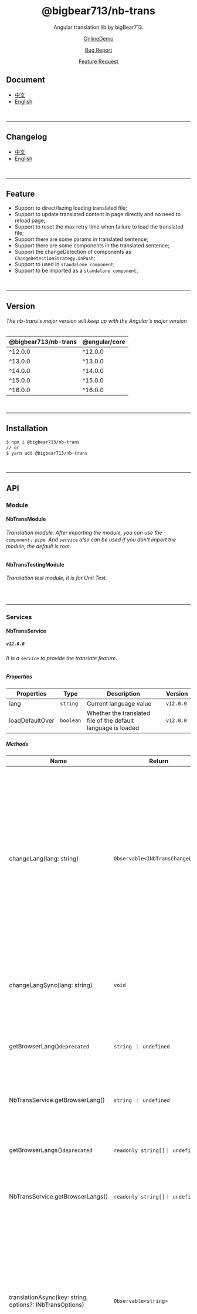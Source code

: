 <div align="center">

# @bigbear713/nb-trans

Angular translation lib by bigBear713.

[OnlineDemo](https://bigBear713.github.io/nb-trans/)

[Bug Report](https://github.com/bigBear713/nb-trans/issues)

[Feature Request](https://github.com/bigBear713/nb-trans/issues)

</div>

## Document
- [中文](https://github.com/bigBear713/nb-trans/blob/master/projects/nb-trans/README.CN.md "文档 - 中文")
- [English](https://github.com/bigBear713/nb-trans/blob/master/projects/nb-trans/README.md "Document - English")

<br>

---

## Changelog
- [中文](https://github.com/bigBear713/nb-trans/blob/master/CHANGELOG.CN.md "更新日志 - 中文")
- [English](https://github.com/bigBear713/nb-trans/blob/master/CHANGELOG.md "Changelog - English")

<br>

---

## Feature
- Support to direct/lazing loading translated file;
- Support to update translated content in page directly and no need to reload page;
- Support to reset the max retry time when failure to load the translated file;
- Support there are some params in translated sentence;
- Support there are some components in the translated sentence;
- Support the changeDetection of components as `ChangeDetectionStrategy.OnPush`;
- Support to used in `standalone component`;
- Support to be imported as a `standalone component`;

<br>

---

## Version
###### The nb-trans's major version will keep up with the Angular's major version
| @bigbear713/nb-trans  | @angular/core |
| ---                   | ---           |
| ^12.0.0               | ^12.0.0       |
| ^13.0.0               | ^13.0.0       |
| ^14.0.0               | ^14.0.0       |
| ^15.0.0               | ^15.0.0       |
| ^16.0.0               | ^16.0.0       |

<br>

---

## Installation
```bash
$ npm i @bigbear713/nb-trans
// or
$ yarn add @bigbear713/nb-trans
```

<br>

---

## API
### Module

#### NbTransModule
###### Translation module. After importing the module, you can use the `component`，`pipe`. And `service` also can be used if you don't import the module, the default is root.

#### NbTransTestingModule
###### Translation test module, it is for Unit Test.

<br>

---

### Services

#### NbTransService
##### `v12.0.0`
###### It is a `service` to provide the translate feature.

##### Properties
| Properties  | Type  | Description  | Version |
| ------------ | ------------ | ------------ | ------------ |
| lang  | `string`  | Current language value  | `v12.0.0` |
| loadDefaultOver  | `boolean`  | Whether the translated file of the default language is loaded  | `v12.0.0` |

##### Methods
| Name  | Return  | Description  | Scenes  | Version |
| ------------ | ------------ | ------------ | ------------ | ------------ |
| changeLang(lang: string)  | `Observable<INbTransChangeLang>`  | Switch language. The lang param should be same as the key of `NB_TRANS_LOADER`. It is an Observable event. The result will not be returned until the translated text of the switched language has been loaded. It does not need to unsubscribe, because it will auto be completed when switching the language, whether it is success or failure to switch. The details return result follow the definition of [`INbTransChangeLang`](https://github.com/bigBear713/nb-trans/blob/master/projects/nb-trans/README.md#inbtranschangelang) below.  | When  you need to swithc language  | `v12.0.0` |
| changeLangSync(lang: string)  | `void`  | Switch language. The lang param should be same as the key of `NB_TRANS_LOADER`. It is a sync event, but it is not guaranteed to succeed and when to success.  | When you just want to do the switch behavior, don't care about the result of it.  | `v12.0.0` |
| getBrowserLang()`deprecated`  | `string ｜ undefined`  | Get the first language of browser | When you only want to know what is the language of browser page  | `v12.0.0` |
| NbTransService.getBrowserLang()  | `string ｜ undefined`  | Get the first language of browser | When you only want to know what is the language of browser page  | `v12.1.0` |
| getBrowserLangs()`deprecated`  | `readonly string[]｜ undefined`  | Get a language array known to the user, by order of preference | If you need to known the languages known to the user | `v12.0.0` |
| NbTransService.getBrowserLangs()  | `readonly string[]｜ undefined`  | Get a language array known to the user, by order of preference | If you need to known the languages known to the user | `v12.1.0` |
| translationAsync(key: string, options?: INbTransOptions)  | `Observable<string>`  | Get translated text asynchronously based on key and options. The options params is optional, the detail configs follow the definition of [`INbTransOptions`](https://github.com/bigBear713/nb-trans/blob/master/projects/nb-trans/README.md#inbtransoptions) below. And the return value is Observable. When it has not been unsubscribed, switching the language, the translated text will be subscribed so that getting the newest text. Don't forget to unsubscribe it | You can use the observable value in template. And it is recormmend to use it with `async` pipe.  | `v12.0.0` |
| translationSync(key: string, options?: INbTransOptions)  | `string`  | Synchronously get translated text according to key and options. The options params is optional, the detail configs follow the definition of [`INbTransOptions`](https://github.com/bigBear713/nb-trans/blob/master/projects/nb-trans/README.md#inbtransoptions) below. Because it is sync function, the translated text will be return immediately. When switching the language, you should recall the function to get the new lang's translated text | The text for temporary use, like when creating a modal via service, and setting the title of the modal. | `v12.0.0` |
| subscribeLangChange()  | `Observable<string>`  | An subscribe event of switching language. It will return an Observable value, so you can know the newest lang immediately if it does not be unsubscribed when the language has been switched. | When you should do something when the lang has been switched. | `v12.0.0` |
| subscribeLoadDefaultOver()  | `Observable<boolean>`  | Whethe the translated file of default lang has been load over. If success to load the file, you will subscribe true value, otherwise it is false. It will auto be completed after loading over (success or not), so you do not need to unsubscribe it | When preparing the date of whole project, you can use it. It better to display the tranlated content when user view the page. | `v12.0.0` |


##### Usage
```ts
constructor(private transService: NbTransService) {}

// switch language, async event, here need to call subscribe()
this.transService.changeLang(lang).subscribe(result=>{
    // the result after switching language
});

// switch language, sync event, not guaranteed to succeed
this.transService.changeLangSync(lang);

NbTransService.transService.getBrowserLang(); // 'en'

NbTransService.transService.getBrowserLangs(); // ['en']

// async to translate text. can subscribe the translated text, also can use it with async pipe in template
const trans$ = this.transService.translationAsync('title');
trans$.subscribe(trans=>{
    // trans is the text which is translated
});

// sync to tranlate text
const trans = this.transService.translationSync('title'); // trans is the text which is translated

// subscribe lang change, when the language has been switched, here can be done and get the newest language
this.transService.subscribeLangChange().subscribe(lang=>{
      // the lang is the newest language
});

// subscribe the default lang's translation file over. when load over, it will be done, and get the load result
this.transService.subscribeLoadDefaultOver().subscribe(over=>{
      // the over is the result of the load event
});
```

<br>

---

### Components

#### `<nb-trans></nb-trans>`
##### `v12.0.0`
##### Be a `standalone component` from `v15.1.0`
###### When you need to translate the sentence which include components. When the lang has been switched, the content will auto be updated.
##### Input
| Name  | Type  | Default  | Description  | Version |
| ------------ | ------------ | ------------ | ------------ | ------------ |
| components  | `TemplateRef<{ content: string ｜ TemplateRef<any>; list?: INbTransSentencePart[] }>[]`  | []  |  The corresponding component in the translated text.  | `v12.0.0` |
| key  | `string`  | `''`  | The key to get translated text  | `v12.0.0` |
| options  | `INbTransOptions`  | {}  | The options of translation. The detail config follow the below definition of [`INbTransOptions`](https://github.com/bigBear713/nb-trans/blob/master/projects/nb-trans/README.md#inbtransoptions) | `v12.0.0` |

##### Usage
```html
<!-- only trans key -->
<nb-trans key="title"></nb-trans>
<nb-trans [key]="transKey"></nb-trans>

<!-- trans key and options -->
<nb-trans key="title" [options]="options"></nb-trans>
<nb-trans key="helloWorld" [options]="({prefix:'content'})"></nb-trans>

<!-- trans key, options and components -->
<nb-trans [key]="complexContent" [options]="options" [components]="[com1,com2]"></nb-trans>
<ng-template #comp1 let-compContent="content">
  <span>{{compContent}}</span>
</ng-template>
<ng-template #comp2 let-compContent="content" let-compList="list">
  <ng-container *ngTemplateOutlet="compContent,context:{list}"></ng-container>
</ng-template>
```
```ts
// New in the v15.1.0
// imported in NgModule
@NgModule({
  imports:[NbTransComponent],
  // ...
})
export class XXXModule{}

// imported in standalone component
@Component({
  standalone:true,
  imports:[NbTransComponent],
  // ...
})
export class XXXComponent{}
```

<br>

#### `[nb-trans]`
##### `v16.0.0`
###### When you need to translate the sentence which include components. When you don't want to use "<nb-trans />" tag, and want to use the native html tag, such as "<div />", "<span />". When the lang has been switched, the content will auto be updated.
##### Input
| Name  | Type  | Default  | Description  | Version |
| ------------ | ------------ | ------------ | ------------ | ------------ |
| nb-trans-components  | `TemplateRef<{ content: string ｜ TemplateRef<any>; list?: INbTransSentencePart[] }>[]`  | []  |  The corresponding component in the translated text.  | `v16.0.0` |
| nb-trans-key  | `string`  | `''`  | The key to get translated text  | `v16.0.0` |
| nb-trans-options  | `INbTransOptions`  | {}  | The options of translation. The detail config follow the below definition of [`INbTransOptions`](https://github.com/bigBear713/nb-trans/blob/master/projects/nb-trans/README.md#inbtransoptions) | `v16.0.0` |

##### Usage
```html
<!-- only trans key -->
<div nb-trans nb-trans-key="title"></div>
<div nb-trans [nb-trans-key]="transKey"></div>
<!-- other native html tags -->
<span nb-trans [nb-trans-key]="transKey"></span>
<p nb-trans [nb-trans-key]="transKey"></p>
<h2 nb-trans [nb-trans-key]="transKey"></h2>

<!-- trans key and options -->
<div nb-trans nb-transkey="title" [nb-transoptions]="options"></div>
<div nb-trans nb-trans-key="helloWorld" [nb-trans-options]="({prefix:'content'})"></div>

<!-- trans key, options and components -->
<div nb-trans [nb-trans-key]="complexContent" [nb-trans-options]="options" [nb-trans-components]="[com1,com2]"></div>
<ng-template #comp1 let-compContent="content">
  <span>{{compContent}}</span>
</ng-template>
<ng-template #comp2 let-compContent="content" let-compList="list">
  <ng-container *ngTemplateOutlet="compContent,context:{list}"></ng-container>
</ng-template>
```
```ts
// imported in NgModule
@NgModule({
  imports:[NbTrans2Component],
  // ...
})
export class XXXModule{}

// imported in standalone component
@Component({
  standalone:true,
  imports:[NbTrans2Component],
  // ...
})
export class XXXComponent{}
```

<br>

#### `[nb-trans-subcontent]`
##### `v12.0.0`
##### Be a `standalone component` from `v15.1.0`
###### It is a common solution when the sentence include some nested componets (you can impletement yourself to meet the requirement). It will render the nested content. The selector is attribute,  and can be used in `<div />`, `<span />`, `<a />`，`<ng-container />` and others. The component is used with `<nb-trans></nb-trans>`, don't use it alone.

##### Input
| Name  | Type  | Default  | Description  | Version |
| ------------ | ------------ | ------------ | ------------ | ------------ |
| nb-trans-subcontent  | `string ｜ TemplateRef<any>`  | `''`  | The content will be rendered. It accept the `string` or `TemplateRef` type. When the content is `string`, it will be render directly, and the input property: `subcontentList` will be ignored. When the content is `TemplateRef`, the `subcontentList` param will work.  | `v12.0.0` |
| subcontentList  | `INbTransSentencePart[]`  | []  | Only when the `nb-trans-subcontent` is `TemplateRef`, and the content is the input property of `<nb-trans></nb-trans>`, it will work. The `[nb-trans-subcontent]` component will use it as the template's context.  | `v12.0.0` |

##### Usage
```html
<!-- used with <nb-trans></nb-trans> component -->
<!-- demo: This is a sentence: <0>component1</0>.<1> <0>component1 of component2</0> other part of component2 </1>.<2>component3</2> -->
<nb-trans [key]="complexContent" [components]="[comp1,comp2,comp3]"></nb-trans>
<ng-template #comp1 let-comContent="content" let-list="list">
  <b [nb-trans-subcontent]="comContent" [subcontentList]="list"></b>
</ng-template>
<ng-template #comp2 let-comContent="content" let-list="list">
  <app-widget [comContent]="comContent" [list]="list"></app-widget>
</ng-template>
<ng-template #comp3 let-comContent="content">
  <b>{{comContent}}</b>
</ng-template>
```
```ts
// New in the v15.1.0
// imported in NgModule
@NgModule({
  imports:[NbTransSubcontentComponent],
  // ...
})
export class XXXModule{}

// imported in standalone component
@Component({
  standalone:true,
  imports:[NbTransSubcontentComponent],
  // ...
})
export class XXXComponent{}
```

<br>

---

### Pipes

#### nbTrans: `transform(key: string, options?: INbTransOptions): string`
##### `v12.0.0`
##### Be a `standalone component` from `v15.1.0`
###### The pipe which to tranlate the text. It can be used in template, and get the translated text via key. When the language has been switched, the content in here will auto be updated.
##### Params
| Name  | Type  | Mandatory  | Description  | Version |
| ------------ | ------------ | ------------ | ------------ | ------------ |
| key  | `string`  | true  | The key to get tranlated text  | `v12.0.0` |
| options  | `INbTransOptions`  | false  | The translated config. The detail configs follow the definition of [`INbTransOptions`](https://github.com/bigBear713/nb-trans/blob/master/projects/nb-trans/README.md#inbtransoptions) below  | `v12.0.0` |

##### Return
| Type  | Description  |
| ------------ | ------------ |
| `string`  | The translated text  |

##### Usage
```html
<!-- only key param -->
<div>{{'title'|nbTrans}}</div>

<!-- key and options params -->
<div>{{'title'|nbTrans:options}}</div>
<div>{{'helloWorld'|nbTrans:({prefix:'content'})}}</div>
```
```ts
// New in the v15.1.0
// imported in NgModule
@NgModule({
  imports:[NbTransPipe],
  // ...
})
export class XXXModule{}

// imported in standalone component
@Component({
  standalone:true,
  imports:[NbTransPipe],
  // ...
})
export class XXXComponent{}
```

<br>

---

### Tokens

#### NB_TRANS_DEFAULT_LANG
##### string
##### `v12.0.0`
###### The default lang. When initial the instance of `NbTransService`, it will auto to load the default lang's translated content. The value is `NbTransLang.ZH_CN` when you do not set it in AppModule. It will be set in AppModule in common

##### Usage
```ts
  providers: [
    // ...
    {
      provide: NB_TRANS_DEFAULT_LANG,
      useValue: NbTransLang.ZH_CN,
    },
    // ...
  ]
```

<br>

#### NB_TRANS_LOADER
##### { [key: string]: INbTransLoader }
##### `v12.0.0`
###### The loader of translated text. Support to direct/lazing load. It will be set in AppModule in common
- Direct load: import the translated text directly, and used to be the value of the language. Direct load will make the init files size be bigger.
- Lazing load: load the translated file via `http.get()` or `import()`. When the file's format is `json`, you can use `http.get()` to load. 

##### Usage
###### Direct load
```ts
  providers: [
    // ...
    {
      provide: NB_TRANS_LOADER,
      useValue: {
        [NbTransLang.ZH_CN]: zhCNTrans,
        [NbTransLang.EN]: enTrans,
      }
    }
    // ...
  ]
```
###### Lazing load
- When the file is json format
```ts
  providers: [
    // ...
    {
      provide: NB_TRANS_LOADER,
      useFactory: (http: HttpClient) => ({
        // dyn load and the content is a json file
        // the loader fn return value can be Observable<Object>/Promise<Object> type
        // [NbTransLang.EN]: () => http.get('./assets/localization/en/translations.json').toPromise(),
        [NbTransLang.EN]: () => http.get('./assets/localization/en/translations.json'),
        // [NbTransLang.ZH_CN]: () => http.get('./assets/localization/zh-CN/translations.json').toPromise(),
        [NbTransLang.ZH_CN]: () => http.get('./assets/localization/zh-CN/translations.json'),
      }),
      deps: [HttpClient]
    }
    // ...
  ]
```
- When the file is ts format
```ts
  providers: [
    // ...
    {
      provide: NB_TRANS_LOADER,
      useValue: {
        [NbTransLang.EN]: () => import('./localization/en/translations').then(data => data.trans),
        [NbTransLang.ZH_CN]: () => import('./localization/zh-CN/translations').then(data => data.trans),
      }
    }
    // ...
  ]
```

<br>

#### NB_TRANS_MAX_RETRY
##### number
##### `v15.0.0`
#### NB_TRANS_MAX_RETRY_TOKEN
##### number
##### `v12.0.0`, `@deprecated` from `v15.0.0`
###### The max retry time when failure to load translated file. The default is 5. It will be set in AppModule in common.
##### Usage
```ts
  providers: [
	// ...
    {
      provide: NB_TRANS_MAX_RETRY,
      useValue: 3
    },
	// ...
  ]
```

<br>

---

### Interfaces

#### INbTransLoader
##### `v12.0.0`
###### The translated file loader
| Property  | Type  | Mandatory  | Description  | Version |
| ------------ | ------------ | ------------ | ------------ | ------------ |
| [langKey: string]  | `Object ｜ (() => (Observable<Object> ｜ Promise<Object>))`  | false  | The key is string type, the value is the language in common. The value of loader is object which include the translated text, or is Observable/Promise which will return the object which include the translated text. | `v12.0.0` |

<br>

#### INbTransOptions
##### `v12.0.0`
###### The config of translation
| Property  | Type  | Mandatory  | Description  | Version |
| ------------ | ------------ | ------------ | ------------ | ------------ |
| prefix  | `string`  | false  | The prefix of trans key. The prefix value will be append to the front of the key. So there is a new key and will be used to get translated text.  | `v12.0.0` |
| params  | `INbTransParams`  | false  | The params in the translated text.  | `v12.0.0` |
| returnKeyWhenEmpty  | `boolean`  | false  | It is used to config whether to return key value when can't get the translated text by the key. The default is true. When you set it as false, it will return whitespace string.  | `v12.0.0` |

<br>

#### INbTransParams
##### `v12.0.0`
#### Attention: the naming rules about param key:
- start from `v16.0.0`:
1. Consists of `letters, numbers, _, and $`
2. The `number` can't be the first character
###### The params in the translated text
| Property  | Type  | Mandatory  | Description  | Version |
| ------------ | ------------ | ------------ | ------------ | ------------ |
| [key: string]  | `string`  | false  | The key and value are string type | `v12.0.0` |

<br>

#### INbTransChangeLang
##### `v12.0.0`
###### The result of switching language
| Property  | Type  | Mandatory  | Description  | Version |
| ------------ | ------------ | ------------ | ------------ | ------------ |
| result  | `boolean`  | true  | The result of switching language. It is true when success to switch, otherwise it is false  | `v12.0.0` |
| curLang  | `string`  | true  | Current language. If failure to switch language, it is the previous language, otherwise it is the language you want. | `v12.0.0` |

<br>

#### INbTransSentencePart
##### `v12.0.0`
###### The sentence part, it may be `string` or `INbTransSentenceCompPart` type. The sentence is string when it is `string`; The sentence include component and need to be parsed when it is `INbTransSentenceCompPart`. The component can handle it in common, you do not need to concern the logic

<br>

#### INbTransSentenceCompPart
##### `v12.0.0`
###### The part which include component in sentence
| Property  | Type  | Mandatory  | Description  | Version |
| ------------ | ------------ | ------------ | ------------ | ------------ |
| index  | `number`  | true  | The index of components which is the input prop `components` of `<nb-trans />`  | `v12.0.0` |
| content  | `string`  | true  | The translated text content  | `v12.0.0` |
| list  | `INbTransSentencePart[]`  | false  | The parsed content of sentence | `v12.0.0` |

<br>

---

### Enums
#### NbTransLang
##### `v15.0.0`
#### NbTransLangEnum
##### `v12.0.0`, `@deprecated` from `v15.0.0`
###### The enum of common language. You can not use it if you don't like, because only use it to set the default lang in lib (you can overwrite it), it is not used anywhere.

<br>

#### NbTransSentenceItem
##### `v15.0.0`
#### NbTransSentenceItemEnum
##### `v12.0.0`, `@deprecated` from `v15.0.0`
###### The enum of sentence item. When parsing the translated sentence, it will be as the type:`STR`, `COMP` or `MULTI_COMP`.

<br>

---

### Contribution
> Feature and PR are welcome to make this project better together

<a href="https://github.com/bigBear713" target="_blank"><img src="https://avatars.githubusercontent.com/u/12368900?v=4" alt="bigBear713" width="30px" height="30px"></a>

<br>

---

### License
MIT
